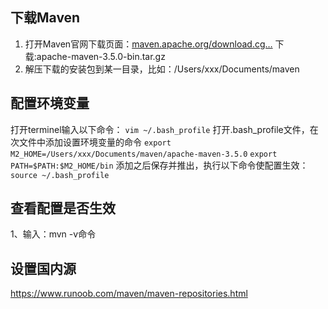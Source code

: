 ## 下载Maven

1. 打开Maven官网下载页面：[maven.apache.org/download.cg…](https://link.juejin.im/?target=http%3A%2F%2Fmaven.apache.org%2Fdownload.cgi)
   下载:apache-maven-3.5.0-bin.tar.gz
2. 解压下载的安装包到某一目录，比如：/Users/xxx/Documents/maven

## 配置环境变量

打开terminel输入以下命令：
`vim ~/.bash_profile` 打开.bash_profile文件，在次文件中添加设置环境变量的命令
`export M2_HOME=/Users/xxx/Documents/maven/apache-maven-3.5.0`
`export PATH=$PATH:$M2_HOME/bin`
添加之后保存并推出，执行以下命令使配置生效：
`source ~/.bash_profile`



## 查看配置是否生效

1、输入：mvn -v命令





## 设置国内源

https://www.runoob.com/maven/maven-repositories.html



